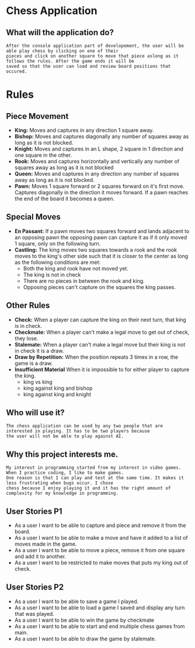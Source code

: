 # Chess Application

## What will the application do?
    After the console application part of developement, the user will be able play chess by clicking on one of their 
    pieces and click on another square to move that piece aslong as it follows the rules. After the game ends it will be
    saved so that the user can load and review board positions that occured.
# Rules 
## Piece Movement
- **King:** Moves and captures in any direction 1 square away.
- **Bishop:** Moves and captures diagonally any number of squares away as long as it is not blocked.
- **Knight:** Moves and captures in an L shape, 2 square in 1 direction and one square in the other.
- **Rook:** Moves and captures horizontally and vertically any number of squares away as long as it is not blocked
- **Queen:** Moves and captures in any direction any number of squares away as long as it is not blocked.
- **Pawn:** Moves 1 square forward or 2 squares forward on it's first move. Captures diagonally in the direction 
            it moves forward. If a pawn reaches the end of the board it becomes a queen.

## Special Moves
- **En Passant:** If a pawn moves two squares forward and lands adjacent to an opposing pawn the opposing pawn can 
capture it as if it only moved 1 square, only on the following turn.
- **Castling:** The king moves two squares towards a rook and the rook moves to the king's other side such that it is 
closer to the center as long as the following conditions are met:
  - Both the king and rook have not moved yet.
  - The king is not in check
  - There are no pieces in between the rook and king.
  - Opposing pieces can't capture on the squares the king passes.

## Other Rules
- **Check:** When a player can capture the king on their next turn, that king is in check.
- **Checkmate:** When a player can't make a legal move to get out of check, they lose.
- **Stalemate:** When a player can't make a legal move but their king is not in check it is a draw.
- **Draw by Repetition:** When the position repeats 3 times in a row, the game is a draw.
- **Insufficient Material** When it is impossible to for either player to capture the king.
  - king vs king
  - king against king and bishop
  - king against king and knight
## Who will use it?
    The chess application can be used by any two people that are interested in playing. It has to be two players because
    the user will not be able to play against AI.
## Why this project interests me.
    My interest in programming started from my interest in video games. When I practice coding, I like to make games. 
    One reason is that I can play and test at the same time. It makes it less frustrating when bugs occur. I chose 
    chess because I enjoy playing it and it has the right amount of complexity for my knowledge in programming.

## User Stories P1
- As a user I want to be able to capture and piece and remove it from the board.
- As a user I want to be able to make a move and have it added to a list of moves made in the game.
- As a user I want to be able to move a piece, remove it from one square and add it to another.
- As a user I want to be restricted to make moves that puts my king out of check.

## User Stories P2
- As a user I want to be able to save a game I played.
- As a user I want to be able to load a game I saved and display any turn that was played.
- As a user I want to be able to win the game by checkmate
- As a user I want to be able to start and end multiple chess games from main.
- As a user I want to be able to draw the game by stalemate.
